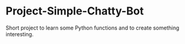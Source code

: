 # Project-Simple-Chatty-Bot
Short project to learn some Python functions and to create something interesting.
